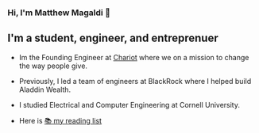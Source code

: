 ### Hi, I'm Matthew Magaldi 👋

## I'm a student, engineer, and entreprenuer

- Im the Founding Engineer at [Chariot](https://www.givechariot.com/) where we on a mission to change the way people give.

- Previously, I led a team of engineers at BlackRock where I helped build Aladdin Wealth.

- I studied Electrical and Computer Engineering at Cornell University.

- Here is [📚 my reading list](https://www.goodreads.com/review/list/68216178-matthew-magaldi?utf8=✓&shelf=read&title=matthew-magaldi&per_page=infinite)

<!--
**magaldima/magaldima** is a ✨ _special_ ✨ repository because its `README.md` (this file) appears on your GitHub profile.

Here are some ideas to get you started:

- 🔭 I’m currently working on ...
- 🌱 I’m currently learning ...
- 👯 I’m looking to collaborate on ...
- 🤔 I’m looking for help with ...
- 💬 Ask me about ...
- 📫 How to reach me: ...
- 😄 Pronouns: ...
- ⚡ Fun fact: ...
-->
